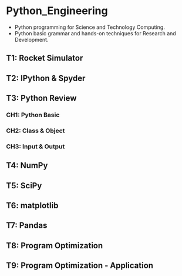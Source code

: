 # Python_Engineering
- Python programming for Science and Technology Computing.
- Python basic grammar and hands-on techniques for Research and Development.

## T1: Rocket Simulator

## T2: IPython & Spyder

## T3: Python Review
### CH1: Python Basic
### CH2: Class & Object
### CH3: Input & Output

## T4: NumPy

## T5: SciPy

## T6: matplotlib

## T7: Pandas

## T8: Program Optimization

## T9: Program Optimization - Application
